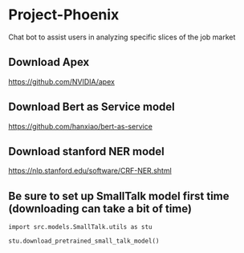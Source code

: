 # Project-Phoenix
Chat bot to assist users in analyzing specific slices of the job market

## Download Apex
https://github.com/NVIDIA/apex

## Download Bert as Service model
https://github.com/hanxiao/bert-as-service

## Download stanford NER model
https://nlp.stanford.edu/software/CRF-NER.shtml

## Be sure to set up SmallTalk model first time (downloading can take a bit of time)
`import src.models.SmallTalk.utils as stu`

`stu.download_pretrained_small_talk_model()`
